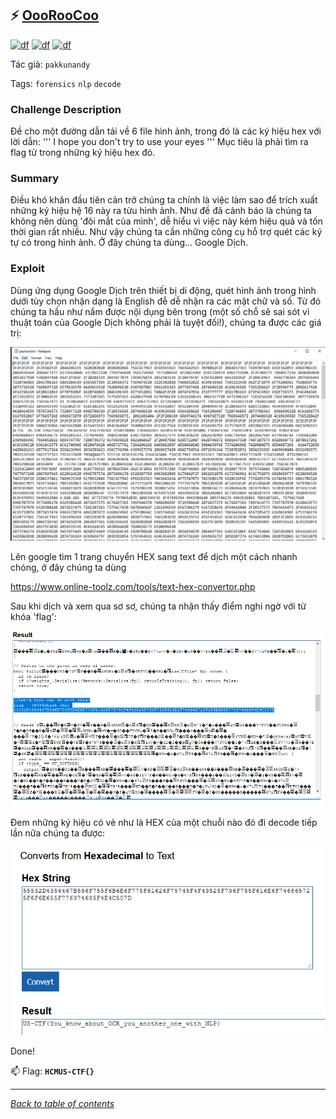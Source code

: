 ## ⚡ [OooRooCoo](https://ctf.hcmus.edu.vn/challenges#OooCooRoo)

[![df](https://img.shields.io/badge/B3T4-shark-brightgreen.svg)](https://img.shields.io/badge/B3T4-shark-brightgreen.svg)
[![df](https://img.shields.io/badge/member-noct314-brightgreen.svg)](https://img.shields.io/badge/member-noct314-brightgreen.svg)
[![df](https://img.shields.io/badge/100-pts-brightgreen.svg)](https://img.shields.io/badge/100-pts-brightgreen.svg)

Tác giả: `pakkunandy`



Tags: `forensics` `nlp` `decode` 


### Challenge Description

Đề cho một đường dẫn tải về 6 file hình ảnh, trong đó là các ký hiệu hex với lời dẫn: 
''' I hope you don't try to use your eyes '''
Mục tiêu là phải tìm ra flag từ trong những ký hiệu hex đó.

### Summary

Điều khó khăn đầu tiên cản trở chúng ta chính là việc làm sao để trích xuất những ký hiệu hệ 16 này ra từu hình ảnh. Như đề đã cảnh báo là chúng ta không nên dùng 'đôi mắt của mình', dễ hiểu vì việc này kém hiệu quả và tốn thời gian rất nhiều. Như vậy chúng ta cần những công cụ hỗ trợ quét các ký tự có trong hình ảnh. Ở đây chúng ta dùng... Google Dịch. 

### Exploit

Dùng ứng dụng Google Dịch trên thiết bị di động, quét hình ảnh trong hình dưới tùy chọn nhận dạng là English đễ dễ nhận ra các mặt chữ và số. Từ đó chúng ta hầu như nắm được nội dụng bên trong (một số chỗ sẽ sai sót vì thuật toán của Google Dịch không phải là tuyệt đối!), chúng ta được các giá trị:

![imgtextNotepad](img/01_textNotepad.png)

Lên google tìm 1 trang chuyển HEX sang text để dịch một cách nhanh chóng, ở đây chúng ta dùng

 https://www.online-toolz.com/tools/text-hex-convertor.php
 
Sau khi dịch và xem qua sơ sơ, chúng ta nhận thấy điểm nghi ngờ với từ khóa 'flag':

![imgtextDecoded](img/02_textDecoded.png)

Đem những ký hiệu có vẻ như là HEX của một chuỗi nào đó đi decode tiếp lần nữa chúng ta được:

![imgflagDecoded](img/03_flag.PNG)


Done!



📫 Flag: **`HCMUS-CTF{}`**

---
*[Back to table of contents](../README.md)*
